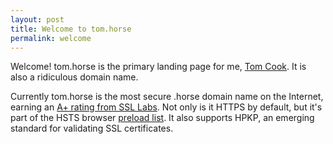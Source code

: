 ```yaml
---
layout: post
title: Welcome to tom.horse
permalink: welcome
---
```


Welcome! tom.horse is the primary landing page for me, [Tom Cook](https://tom.horse/about/). It is also a ridiculous domain name.

Currently tom.horse is the most secure .horse domain name on the Internet, earning an [A+ rating from SSL Labs](https://www.ssllabs.com/ssltest/analyze.html?d=tom.horse&latest). Not only is it HTTPS by default, but it's part of the HSTS browser [preload list](https://chromium.googlesource.com/chromium/src/net/+/master/http/transport_security_state_static.json). It also supports HPKP, an emerging standard for validating SSL certificates.
